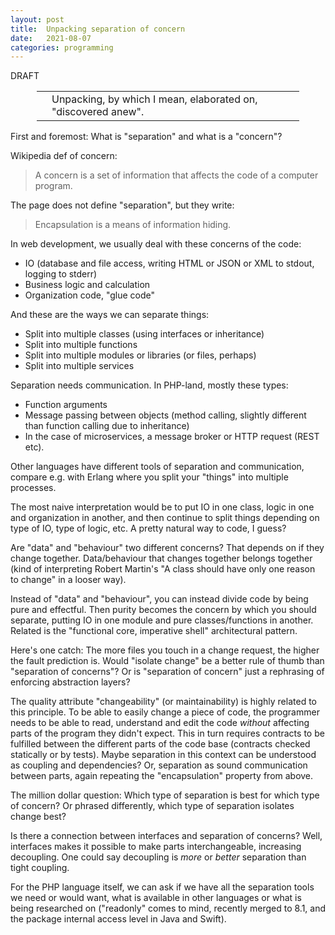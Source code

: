```yaml
---
layout: post
title:  Unpacking separation of concern
date:   2021-08-07
categories: programming
---
```


DRAFT

<div style='margin: 1em 3em;'>
<table>
<tr>
<td><span class='fa fa-icon fa-info-circle fa-2x'></span></td>
<td>Unpacking, by which I mean, elaborated on, "discovered anew".</td>
</tr>
</table>
</div>

First and foremost: What is "separation" and what is a "concern"?

Wikipedia def of concern: 

> A concern is a set of information that affects the code of a computer program.

The page does not define "separation", but they write:

> Encapsulation is a means of information hiding.

In web development, we usually deal with these concerns of the code:

* IO (database and file access, writing HTML or JSON or XML to stdout, logging to stderr)
* Business logic and calculation
* Organization code, "glue code"

And these are the ways we can separate things:

* Split into multiple classes (using interfaces or inheritance)
* Split into multiple functions
* Split into multiple modules or libraries (or files, perhaps)
* Split into multiple services

Separation needs communication. In PHP-land, mostly these types:

* Function arguments
* Message passing between objects (method calling, slightly different than function calling due to inheritance)
* In the case of microservices, a message broker or HTTP request (REST etc).

Other languages have different tools of separation and communication, compare e.g. with Erlang where you split your "things" into multiple processes.

The most naive interpretation would be to put IO in one class, logic in one and organization in another, and then continue to split things depending on type of IO, type of logic, etc. A pretty natural way to code, I guess?

Are "data" and "behaviour" two different concerns? That depends on if they change together. Data/behaviour that changes together belongs together (kind of interpreting Robert Martin's "A class should have only one reason to change" in a looser way).

Instead of "data" and "behaviour", you can instead divide code by being pure and effectful. Then purity becomes the concern by which you should separate, putting IO in one module and pure classes/functions in another. Related is the "functional core, imperative shell" architectural pattern.

Here's one catch: The more files you touch in a change request, the higher the fault prediction is. Would "isolate change" be a better rule of thumb than "separation of concerns"? Or is "separation of concern" just a rephrasing of enforcing abstraction layers?

The quality attribute "changeability" (or maintainability) is highly related to this principle. To be able to easily change a piece of code, the programmer needs to be able to read, understand and edit the code _without_ affecting parts of the program they didn't expect. This in turn requires contracts to be fulfilled between the different parts of the code base (contracts checked statically or by tests). Maybe separation in this context can be understood as coupling and dependencies? Or, separation as sound communication between parts, again repeating the "encapsulation" property from above.

The million dollar question: Which type of separation is best for which type of concern? Or phrased differently, which type of separation isolates change best?

Is there a connection between interfaces and separation of concerns? Well, interfaces makes it possible to make parts interchangeable, increasing decoupling. One could say decoupling is _more_ or _better_ separation than tight coupling.

For the PHP language itself, we can ask if we have all the separation tools we need or would want, what is available in other languages or what is being researched on ("readonly" comes to mind, recently merged to 8.1, and the package internal access level in Java and Swift).
